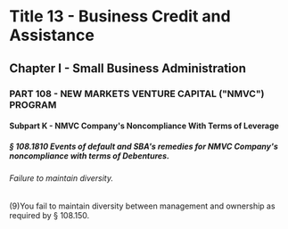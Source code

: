 
# Title 13 - Business Credit and Assistance
## Chapter I - Small Business Administration
### PART 108 - NEW MARKETS VENTURE CAPITAL ("NMVC") PROGRAM
#### Subpart K - NMVC Company's Noncompliance With Terms of Leverage
##### § 108.1810 Events of default and SBA's remedies for NMVC Company's noncompliance with terms of Debentures.
###### Failure to maintain diversity.

(9)You fail to maintain diversity between management and ownership as required by § 108.150.
